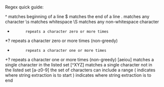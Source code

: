 Regex quick guide:

^ matches beginning of a line
$  			matches the end of a line
.  			matches any character
\s 			matches whitespace
\S			matches any non-whitespace character
*  			repeats a character zero or more times
*? 			repeats a character zero or more times (non-greedy)
+  			repeats a character one or more times
+?      	repeats a character one or more times (non-greedy)
[aeiou] 	matches a single character in the listed set
[^XYZ] 		matches a single character not in the listed set
[a-z0-9]	the set of characters can include a range
( 			indicates where string extraction is to start
) 			indicates where string extraction is to end

